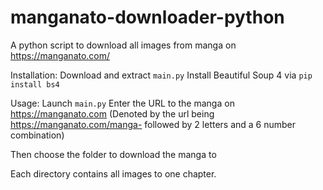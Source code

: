# manganato-downloader-python
A python script to download all images from manga on https://manganato.com/


Installation:
  Download and extract ```main.py```
  Install Beautiful Soup 4 via ```pip install bs4```



Usage:
  Launch ```main.py``` 
  Enter the URL to the manga on https://manganato.com
  (Denoted by the url being https://manganato.com/manga- followed by 2 letters and a 6 number combination)

Then choose the folder to download the manga to

Each directory contains all images to one chapter.
